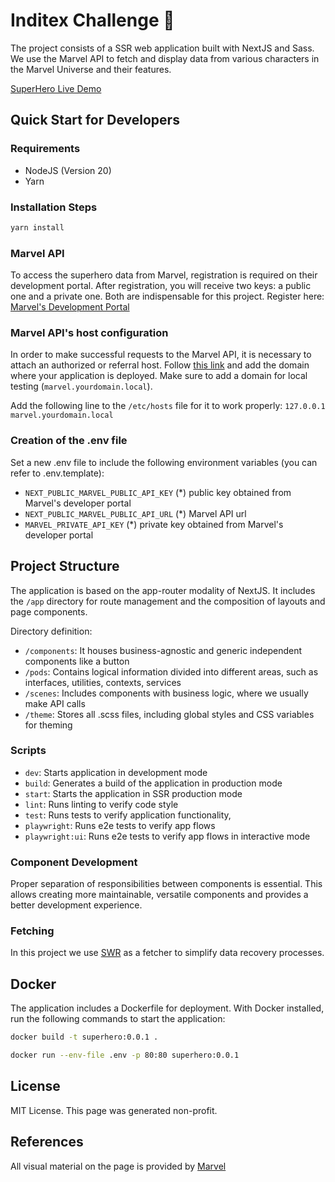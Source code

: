 # Inditex Challenge 🦸

The project consists of a SSR web application built with NextJS and Sass. We use the Marvel API to fetch and display data from various characters in the Marvel Universe and their features.

[SuperHero Live Demo](https://inditex-challenge-66kixvc3jq-lm.a.run.app/)

## Quick Start for Developers

### Requirements
- NodeJS (Version 20)
- Yarn

### Installation Steps
```bash
yarn install
```
### Marvel API
To access the superhero data from Marvel, registration is required on their development portal. After registration, you will receive two keys: a public one and a private one. Both are indispensable for this project. Register here: [Marvel's Development Portal](https://developer.marvel.com/)

### Marvel API's host configuration
In order to make successful requests to the Marvel API, it is necessary to attach an authorized or referral host. Follow [this link](https://developer.marvel.com/account) and add the domain where your application is deployed. Make sure to add a domain for local testing (`marvel.yourdomain.local`).

Add the following line to the `/etc/hosts` file for it to work properly: `127.0.0.1 marvel.yourdomain.local`

### Creation of the .env file
Set a new .env file to include the following environment variables (you can refer to .env.template):
- `NEXT_PUBLIC_MARVEL_PUBLIC_API_KEY` (*) public key obtained from Marvel's developer portal
- `NEXT_PUBLIC_MARVEL_PUBLIC_API_URL` (*) Marvel API url
- `MARVEL_PRIVATE_API_KEY` (*) private key obtained from Marvel's developer portal

## Project Structure
The application is based on the app-router modality of NextJS. It includes the `/app` directory for route management and the composition of layouts and page components.

Directory definition:
- `/components`: It houses business-agnostic and generic independent components like a button
- `/pods`: Contains logical information divided into different areas, such as interfaces, utilities, contexts, services
- `/scenes`: Includes components with business logic, where we usually make API calls
- `/theme`: Stores all .scss files, including global styles and CSS variables for theming

### Scripts
- `dev`: Starts application in development mode
- `build`: Generates a build of the application in production mode
- `start`: Starts the application in SSR production mode
- `lint`: Runs linting to verify code style
- `test`: Runs tests to verify application functionality,
- `playwright`: Runs e2e tests to verify app flows 
- `playwright:ui`: Runs e2e tests to verify app flows in interactive mode 

### Component Development
Proper separation of responsibilities between components is essential. This allows creating more maintainable, versatile components and provides a better development experience.

### Fetching
In this project we use [SWR](https://swr.vercel.app/) as a fetcher to simplify data recovery processes.

## Docker
The application includes a Dockerfile for deployment. With Docker installed, run the following commands to start the application:

```bash
docker build -t superhero:0.0.1 .
```

```bash
docker run --env-file .env -p 80:80 superhero:0.0.1
```
## License
MIT License. This page was generated non-profit.

## References
All visual material on the page is provided by [Marvel](https://marvel.com)